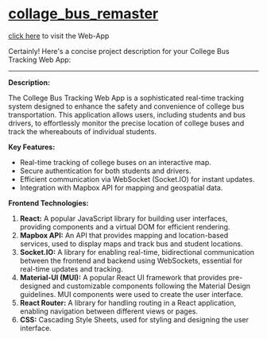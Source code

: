 # [collage_bus_remaster](https://inquisitive-narwhal-2ac7f8.netlify.app/)
[click here](https://inquisitive-narwhal-2ac7f8.netlify.app/) to visit the Web-App

Certainly! Here's a concise project description for your College Bus Tracking Web App:

---

**Description:**

The College Bus Tracking Web App is a sophisticated real-time tracking system designed to enhance the safety and convenience of college bus transportation. This application allows users, including students and bus drivers, to effortlessly monitor the precise location of college buses and track the whereabouts of individual students.

**Key Features:**

- Real-time tracking of college buses on an interactive map.
- Secure authentication for both students and drivers.
- Efficient communication via WebSocket (Socket.IO) for instant updates.
- Integration with Mapbox API for mapping and geospatial data.

**Frontend Technologies:**

1. **React:** A popular JavaScript library for building user interfaces, providing components and a virtual DOM for efficient rendering.
2. **Mapbox API:** An API that provides mapping and location-based services, used to display maps and track bus and student locations.
3. **Socket.IO:** A library for enabling real-time, bidirectional communication between the frontend and backend using WebSockets, essential for real-time updates and tracking.
4. **Material-UI (MUI):** A popular React UI framework that provides pre-designed and customizable components following the Material Design guidelines. MUI components were used to create the user interface.
5. **React Router:** A library for handling routing in a React application, enabling navigation between different views or pages.
6. **CSS:** Cascading Style Sheets, used for styling and designing the user interface.
